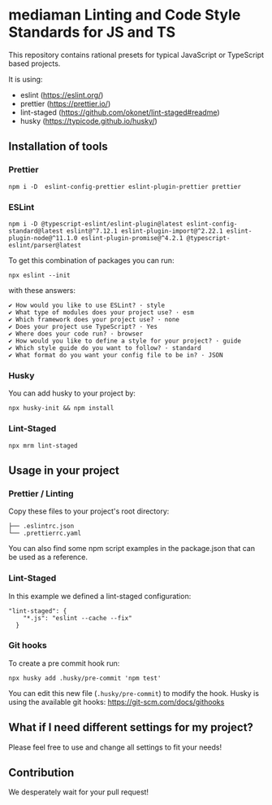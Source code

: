 # mediaman Linting and Code Style Standards for JS and TS

This repository contains rational presets for typical JavaScript or TypeScript based projects.

It is using:

- eslint (https://eslint.org/)
- prettier (https://prettier.io/)
- lint-staged (https://github.com/okonet/lint-staged#readme)
- husky (https://typicode.github.io/husky/)

## Installation of tools

### Prettier

```
npm i -D  eslint-config-prettier eslint-plugin-prettier prettier
```

### ESLint

```
npm i -D @typescript-eslint/eslint-plugin@latest eslint-config-standard@latest eslint@^7.12.1 eslint-plugin-import@^2.22.1 eslint-plugin-node@^11.1.0 eslint-plugin-promise@^4.2.1 @typescript-eslint/parser@latest
```


To get this combination of packages you can run:
```
npx eslint --init
```

with these answers:
```
✔ How would you like to use ESLint? · style
✔ What type of modules does your project use? · esm
✔ Which framework does your project use? · none
✔ Does your project use TypeScript? · Yes
✔ Where does your code run? · browser
✔ How would you like to define a style for your project? · guide
✔ Which style guide do you want to follow? · standard
✔ What format do you want your config file to be in? · JSON
```

### Husky

You can add husky to your project by:
```
npx husky-init && npm install
```

### Lint-Staged

```
npx mrm lint-staged
```

## Usage in your project

### Prettier / Linting
Copy these files to your project's root directory:

```
├── .eslintrc.json
└── .prettierrc.yaml
```

You can also find some npm script examples in the package.json that can be used as a reference.

### Lint-Staged

In this example we defined a lint-staged configuration:
```
"lint-staged": {
    "*.js": "eslint --cache --fix"
  }
```

### Git hooks

To create a pre commit hook run:
```
npx husky add .husky/pre-commit 'npm test'
```
You can edit this new file (`.husky/pre-commit`) to modify the hook.
Husky is using the available git hooks: https://git-scm.com/docs/githooks

## What if I need different settings for my project?

Please feel free to use and change all settings to fit your needs!

## Contribution

We desperately wait for your pull request!
